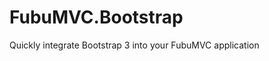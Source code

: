 FubuMVC.Bootstrap
========================

Quickly integrate Bootstrap 3 into your FubuMVC application
